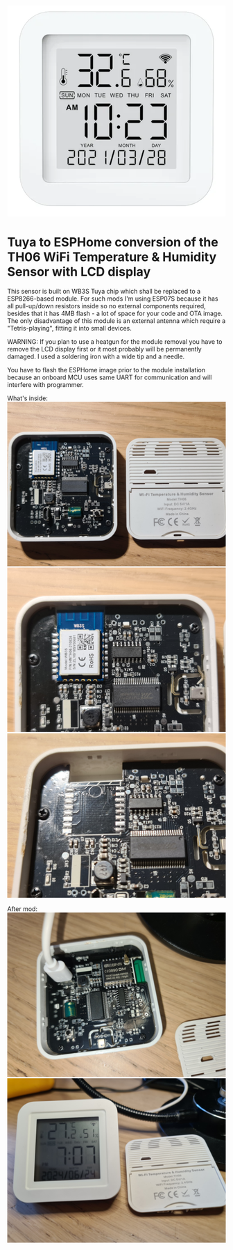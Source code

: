 ![](/pictures/Tuya_Wi-Fi_TH06_Sensor.png)

# Tuya to ESPHome conversion of the TH06 WiFi Temperature & Humidity Sensor with LCD display
This sensor is built on WB3S Tuya chip which shall be replaced to a ESP8266-based module.
For such mods I'm using ESP07S because it has all pull-up/down resistors inside so no external components required, besides that it has 4MB flash - a lot of space for your code and OTA image. The only disadvantage of this module is an external antenna which require a "Tetris-playing", fitting it into small devices.

WARNING:
  If you plan to use a heatgun for the module removal you have to remove the LCD display first or it most probably will be permanently damaged.
  I used a soldering iron with a wide tip and a needle.

  You have to flash the ESPHome image prior to the module installation because an onboard MCU uses same UART for communication and will interfere with programmer.
  
What's inside:
![What's inside-1](/pictures/inside1.jpg)
![What's inside-2](/pictures/inside2.jpg)
![What's inside-3](/pictures/inside3.jpg)

After mod:
![After mod-1](/pictures/after1.jpg)
![After mod-2](/pictures/after2.jpg)
